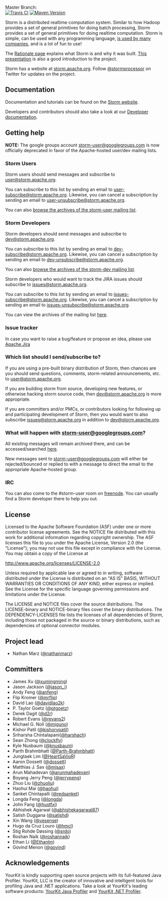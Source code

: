 Master Branch:  
[![Travis CI](https://travis-ci.org/apache/storm.svg?branch=master)](https://travis-ci.org/apache/storm)
[![Maven Version](https://maven-badges.herokuapp.com/maven-central/org.apache.storm/storm-core/badge.svg)](http://search.maven.org/#search|gav|1|g:"org.apache.storm"%20AND%20a:"storm-core")
 
Storm is a distributed realtime computation system. Similar to how Hadoop provides a set of general primitives for doing batch processing, Storm provides a set of general primitives for doing realtime computation. Storm is simple, can be used with any programming language, [is used by many companies](http://storm.apache.org/documentation/Powered-By.html), and is a lot of fun to use!

The [Rationale page](http://storm.apache.org/documentation/Rationale.html) explains what Storm is and why it was built. [This presentation](http://vimeo.com/40972420) is also a good introduction to the project.

Storm has a website at [storm.apache.org](http://storm.apache.org). Follow [@stormprocessor](https://twitter.com/stormprocessor) on Twitter for updates on the project.

## Documentation

Documentation and tutorials can be found on the [Storm website](http://storm.apache.org/documentation/Home.html).

Developers and contributors should also take a look at our [Developer documentation](DEVELOPER.md).
 

## Getting help

__NOTE:__ The google groups account storm-user@googlegroups.com is now officially deprecated in favor of the Apache-hosted user/dev mailing lists.

### Storm Users
Storm users should send messages and subscribe to [user@storm.apache.org](mailto:user@storm.apache.org).

You can subscribe to this list by sending an email to [user-subscribe@storm.apache.org](mailto:user-subscribe@storm.apache.org). Likewise, you can cancel a subscription by sending an email to [user-unsubscribe@storm.apache.org](mailto:user-unsubscribe@storm.apache.org).

You can also [browse the archives of the storm-user mailing list](http://mail-archives.apache.org/mod_mbox/storm-user/).

### Storm Developers
Storm developers should send messages and subscribe to [dev@storm.apache.org](mailto:dev@storm.apache.org).

You can subscribe to this list by sending an email to [dev-subscribe@storm.apache.org](mailto:dev-subscribe@storm.apache.org). Likewise, you can cancel a subscription by sending an email to [dev-unsubscribe@storm.apache.org](mailto:dev-unsubscribe@storm.apache.org).

You can also [browse the archives of the storm-dev mailing list](http://mail-archives.apache.org/mod_mbox/storm-dev/).

Storm developers who would want to track the JIRA issues should subscribe to [issues@storm.apache.org](mailto:issues@storm.apache.org).

You can subscribe to this list by sending an email to [issues-subscribe@storm.apache.org](mailto:issues-subscribe@storm.apache.org). Likewise, you can cancel a subscription by sending an email to [issues-unsubscribe@storm.apache.org](mailto:issues-unsubscribe@storm.apache.org).

You can view the archives of the mailing list [here](http://mail-archives.apache.org/mod_mbox/storm-issues/).

### Issue tracker
In case you want to raise a bug/feature or propose an idea, please use [Apache Jira](https://issues.apache.org/jira/projects/STORM)

### Which list should I send/subscribe to?
If you are using a pre-built binary distribution of Storm, then chances are you should send questions, comments, storm-related announcements, etc. to [user@storm.apache.org](mailto:user@storm.apache.org).

If you are building storm from source, developing new features, or otherwise hacking storm source code, then [dev@storm.apache.org](mailto:dev@storm.apache.org) is more appropriate.

If you are committers and/or PMCs, or contributors looking for following up and participating development of Storm, then you would want to also subscribe [issues@storm.apache.org](issues@storm.apache.org) in addition to [dev@storm.apache.org](dev@storm.apache.org).

### What will happen with storm-user@googlegroups.com?
All existing messages will remain archived there, and can be accessed/searched [here](https://groups.google.com/forum/#!forum/storm-user).

New messages sent to storm-user@googlegroups.com will either be rejected/bounced or replied to with a message to direct the email to the appropriate Apache-hosted group.

### IRC
You can also come to the #storm-user room on [freenode](http://freenode.net/). You can usually find a Storm developer there to help you out.

## License

Licensed to the Apache Software Foundation (ASF) under one
or more contributor license agreements.  See the NOTICE file
distributed with this work for additional information
regarding copyright ownership.  The ASF licenses this file
to you under the Apache License, Version 2.0 (the
"License"); you may not use this file except in compliance
with the License.  You may obtain a copy of the License at

  http://www.apache.org/licenses/LICENSE-2.0

Unless required by applicable law or agreed to in writing,
software distributed under the License is distributed on an
"AS IS" BASIS, WITHOUT WARRANTIES OR CONDITIONS OF ANY
KIND, either express or implied.  See the License for the
specific language governing permissions and limitations
under the License.

The LICENSE and NOTICE files cover the source distributions. The LICENSE-binary and NOTICE-binary files cover the binary distributions. The DEPENDENCY-LICENSES file lists the licenses of all dependencies of Storm, including those not packaged in the source or binary distributions, such as dependencies of optional connector modules.


## Project lead

* Nathan Marz ([@nathanmarz](http://twitter.com/nathanmarz))

## Committers

* James Xu ([@xumingming](https://github.com/xumingming))
* Jason Jackson ([@jason_j](http://twitter.com/jason_j))
* Andy Feng ([@anfeng](https://github.com/anfeng))
* Flip Kromer ([@mrflip](https://github.com/mrflip))
* David Lao ([@davidlao2k](https://github.com/davidlao2k))
* P. Taylor Goetz ([@ptgoetz](https://github.com/ptgoetz))
* Derek Dagit ([@d2r](https://github.com/d2r))
* Robert Evans ([@revans2](https://github.com/revans2))
* Michael G. Noll ([@miguno](https://github.com/miguno))
* Kishor Patil ([@kishorvpatil](https://github.com/kishorvpatil))
* Sriharsha Chintalapani([@harshach](https://github.com/harshach))
* Sean Zhong ([@clockfly](http://github.com/clockfly))
* Kyle Nusbaum ([@knusbaum](https://github.com/knusbaum))
* Parth Brahmbhatt ([@Parth-Brahmbhatt](https://github.com/Parth-Brahmbhatt))
* Jungtaek Lim ([@HeartSaVioR](https://github.com/HeartSaVioR))
* Aaron Dossett ([@dossett](https://github.com/dossett))
* Matthias J. Sax ([@mjsax](https://github.com/mjsax))
* Arun Mahadevan ([@arunmahadevan](https://github.com/arunmahadevan))
* Boyang Jerry Peng ([@jerrypeng](https://github.com/jerrypeng))
* Zhuo Liu ([@zhuoliu](https://github.com/zhuoliu))
* Haohui Mai ([@haohui](https://github.com/haohui))
* Sanket Chintapalli ([@redsanket](https://github.com/redsanket))
* Longda Feng ([@longda](https://github.com/longdafeng))
* John Fang ([@hustfxj](https://github.com/hustfxj))
* Abhishek Agarwal ([@abhishekagarwal87](https://github.com/abhishekagarwal87))
* Satish Duggana ([@satishd](https://github.com/satishd))
* Xin Wang ([@vesense](https://github.com/vesense))
* Hugo da Cruz Louro ([@hmcl](https://github.com/hmcl))
* Stig Rohde Døssing ([@srdo](https://github.com/srdo/))
* Roshan Naik ([@roshannaik](http://github.com/roshannaik))
* Ethan Li ([@Ethanlm](https://github.com/Ethanlm))
* Govind Menon ([@govind](https://github.com/govind-menon))

## Acknowledgements

YourKit is kindly supporting open source projects with its full-featured Java Profiler. YourKit, LLC is the creator of innovative and intelligent tools for profiling Java and .NET applications. Take a look at YourKit's leading software products: [YourKit Java Profiler](http://www.yourkit.com/java/profiler/index.jsp) and [YourKit .NET Profiler](http://www.yourkit.com/.net/profiler/index.jsp).

